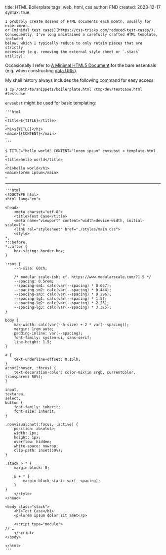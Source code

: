 title: HTML Boilerplate
tags: web, html, css
author: FND
created: 2023-12-17
syntax: true

```intro
I probably create dozens of HTML documents each month, usually for experiments
or [minimal test cases](https://css-tricks.com/reduced-test-cases/).
Consequently, I've long maintained a carefully crafted HTML template, included
below, which I typically reduce to only retain pieces that are strictly
necessary (e.g. removing the external style sheet or `.stack` utility).
```

Occasionally I refer to
[A Minimal HTML5 Document](https://brucelawson.co.uk/2010/a-minimal-html5-document/)
for the bare essentials (e.g. when constructing
[data URIs](page://articles/data-uris)).

My shell history always includes the following command for easy access:

```
$ cp /path/to/snippets/boilerplate.html /tmp/dev/testcase.html #testcase
```

`envsubst` might be used for basic templating:

```figure filename=template.html
'''html
…
<title>${TITLE}</title>
…
<h1>${TITLE}</h1>
<main>${CONTENT}</main>
…
'''
```

```
$ TITLE="hello world" CONTENT="lorem ipsum" envsubst < template.html
…
<title>hello world</title>
…
<h1>hello world</h1>
<main>lorem ipsum</main>
…
```

----

```figure filename=boilerplate.html
'''html
<!DOCTYPE html>
<html lang="en">

<head>
    <meta charset="utf-8">
    <title>Test Case</title>
    <meta name="viewport" content="width=device-width, initial-scale=1">
    <link rel="stylesheet" href="./styles/main.css">
    <style>
*,
*::before,
*::after {
    box-sizing: border-box;
}

:root {
    --h-size: 60ch;

    /* modular scale-ish; cf. https://www.modularscale.com/?1.5 */
    --spacing: 0.5rem;
    --spacing-sm1: calc(var(--spacing) * 0.667);
    --spacing-sm2: calc(var(--spacing) * 0.444);
    --spacing-sm3: calc(var(--spacing) * 0.296);
    --spacing-lg1: calc(var(--spacing) * 1.5);
    --spacing-lg2: calc(var(--spacing) * 2.25);
    --spacing-lg3: calc(var(--spacing) * 3.375);
}

body {
    max-width: calc(var(--h-size) + 2 * var(--spacing));
    margin: 1rem auto;
    padding-inline: var(--spacing);
    font-family: system-ui, sans-serif;
    line-height: 1.5;
}

a {
    text-underline-offset: 0.15lh;
}
a:not(:hover, :focus) {
    text-decoration-color: color-mix(in srgb, currentColor, transparent 50%);
}

input,
textarea,
select,
button {
    font-family: inherit;
    font-size: inherit;
}

.nonvisual:not(:focus, :active) {
    position: absolute;
    width: 1px;
    height: 1px;
    overflow: hidden;
    white-space: nowrap;
    clip-path: inset(50%);
}

.stack > * {
    margin-block: 0;

    & + * {
        margin-block-start: var(--spacing);
    }
}
    </style>
</head>

<body class="stack">
    <h1>Test Case</h1>
    <p>lorem ipsum dolor sit amet</p>

    <script type="module">
// …
    </script>
</body>

</html>
'''
```
